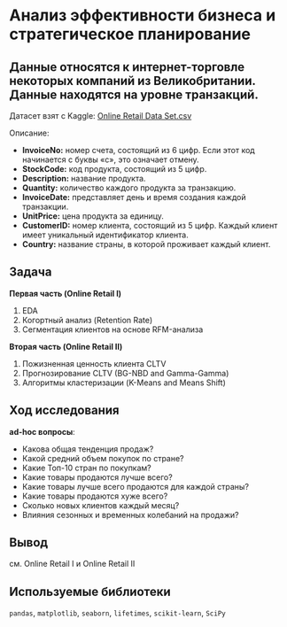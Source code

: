 # Анализ эффективности бизнеса и стратегическое планирование

## Данные относятся к интернет-торговле некоторых компаний из Великобритании. Данные находятся на уровне транзакций. 

Датасет взят с Kaggle: [Online Retail Data Set.csv](https://www.kaggle.com/datasets/ishanshrivastava28/tata-online-retail-dataset/data)

Описание:
- **InvoiceNo:** номер счета, состоящий из 6 цифр. Если этот код начинается с буквы «c», это означает отмену.
- **StockCode:** код продукта, состоящий из 5 цифр.
- **Description:** название продукта.
- **Quantity:** количество каждого продукта за транзакцию.
- **InvoiceDate:** представляет день и время создания каждой транзакции.
- **UnitPrice:** цена продукта за единицу.
- **CustomerID:** номер клиента, состоящий из 5 цифр. Каждый клиент имеет уникальный идентификатор клиента.
- **Country:** название страны, в которой проживает каждый клиент.

## Задача

**Первая часть (Online Retail I)**
1. EDA
2. Когортный анализ (Retention Rate)
3. Сегментация клиентов на основе RFM-анализа
   
**Вторая часть (Online Retail II)**  
1. Пожизненная ценность клиента CLTV
2. Прогнозирование CLTV (BG-NBD and Gamma-Gamma)
3. Алгоритмы кластеризации (K-Means and Means Shift)

 
## Ход исследования

**ad-hoc вопросы**:

- Какова общая тенденция продаж?
- Какой средний объем покупок по стране?
- Какие Топ-10 стран по покупкам?
- Какие товары продаются лучше всего?
- Какие товары лучше всего продаются для каждой страны?
- Какие товары продаются хуже всего?
- Сколько новых клиентов каждый месяц?
- Влияния сезонных и временных колебаний на продажи?


## Вывод

см. Online Retail I и Online Retail II

## Используемые библиотеки
`pandas`, `matplotlib`, `seaborn`, `lifetimes`, `scikit-learn`, `SciPy`
